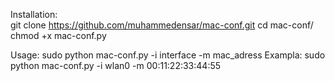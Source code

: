 Installation:<br>
git clone https://github.com/muhammedensar/mac-conf.git
cd mac-conf/
chmod +x mac-conf.py


Usage:
sudo python mac-conf.py -i interface -m mac_adress
Exampla:
sudo python mac-conf.py -i wlan0 -m 00:11:22:33:44:55
